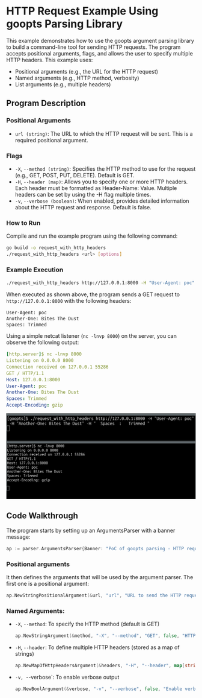 # HTTP Request Example Using goopts Parsing Library

This example demonstrates how to use the goopts argument parsing library to build a command-line tool for sending HTTP requests. The program accepts positional arguments, flags, and allows the user to specify multiple HTTP headers. This example uses:

- Positional arguments (e.g., the URL for the HTTP request)
- Named arguments (e.g., HTTP method, verbosity)
- List arguments (e.g., multiple headers)

## Program Description

### Positional Arguments

- `url (string)`: The URL to which the HTTP request will be sent. This is a required positional argument.

### Flags

- `-X`, `--method (string)`: Specifies the HTTP method to use for the request (e.g., GET, POST, PUT, DELETE). Default is GET.
- `-H`, `--header (map)`: Allows you to specify one or more HTTP headers. Each header must be formatted as Header-Name: Value. Multiple headers can be set by using the -H flag multiple times.
- `-v`, `--verbose (boolean)`: When enabled, provides detailed information about the HTTP request and response. Default is false.

### How to Run

Compile and run the example program using the following command:

```bash
go build -o request_with_http_headers
./request_with_http_headers <url> [options]
```

### Example Execution

```bash
./request_with_http_headers http://127.0.0.1:8000 -H "User-Agent: poc" -H "Another-One: Bites The Dust" -H "  Spaces  :   Trimmed "
```

When executed as shown above, the program sends a GET request to `http://127.0.0.1:8000` with the following headers:

```
User-Agent: poc
Another-One: Bites The Dust
Spaces: Trimmed
```

Using a simple netcat listener (`nc -lnvp 8000`) on the server, you can observe the following output:

```yaml
[http.server]$ nc -lnvp 8000
Listening on 0.0.0.0 8000
Connection received on 127.0.0.1 55286
GET / HTTP/1.1
Host: 127.0.0.1:8000
User-Agent: poc
Another-One: Bites The Dust
Spaces: Trimmed
Accept-Encoding: gzip
```

![](./assets/example.png)

## Code Walkthrough

The program starts by setting up an ArgumentsParser with a banner message:

```go
ap := parser.ArgumentsParser{Banner: "PoC of goopts parsing - HTTP request example v1.0 - by Remi GASCOU (Podalirius)"}
```

### Positional arguments

It then defines the arguments that will be used by the argument parser. The first one is a positional argument:

```go
ap.NewStringPositionalArgument(&url, "url", "URL to send the HTTP request to.")
```

### Named Arguments:

- `-X`, `--method`: To specify the HTTP method (default is GET)
    ```go
    ap.NewStringArgument(&method, "-X", "--method", "GET", false, "HTTP request method (e.g., GET, POST, PUT, DELETE).")
    ```

- `-H`, `--header`: To define multiple HTTP headers (stored as a map of strings)
    ```go
    ap.NewMapOfHttpHeadersArgument(&headers, "-H", "--header", map[string]string{}, false, "Header for the request (can be specified multiple times). Example: -H 'Authorization: Bearer token'")
    ```

- `-v, `--verbose`: To enable verbose output
    ```go
    ap.NewBoolArgument(&verbose, "-v", "--verbose", false, "Enable verbose mode to see detailed request and response information.")
    ```

